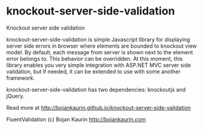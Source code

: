 knockout-server-side-validation
===============================

Knockout server side validation

knockout-server-side-validation is simple Javascript library for displaying server side errors in browser where elements are bounded to knockout view model. By default, each message from server is shown next to the element error belongs to. This behavior can be overridden. At this moment, this library enables you very simple integration with ASP.NET MVC server side validation, but if needed, it can be extended to use with some another framework.

knockout-server-side-validation has two dependencies: knockoutjs and jQuery.

Read more at http://bojankaurin.github.io/knockout-server-side-validation

FluentValidation (c) Bojan Kaurin http://bojankaurin.com
